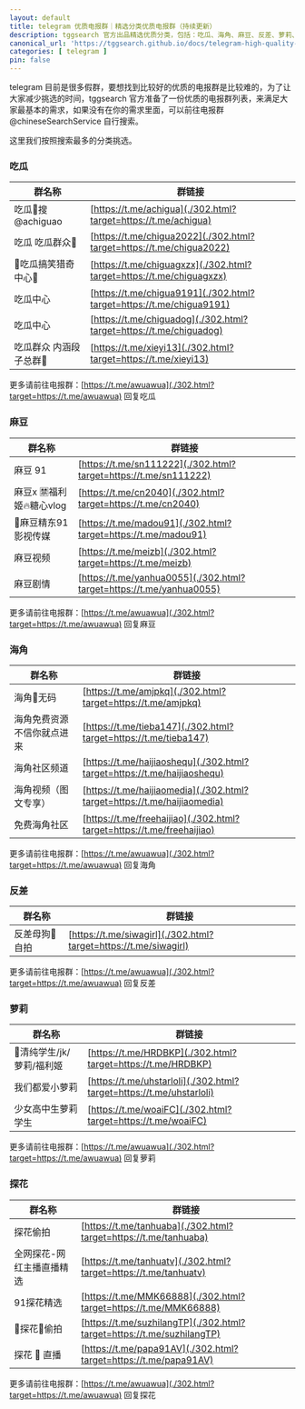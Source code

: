 ```yaml
---
layout: default
title: telegram 优质电报群｜精选分类优质电报群（持续更新）
description: tggsearch 官方出品精选优质分类，包括：吃瓜、海角、麻豆、反差、萝莉、探花等，telegram 群，由机器人 @ChineseMainSearchBot 提供数据支持。
canonical_url: 'https://tggsearch.github.io/docs/telegram-high-quality-group.html'
categories: [ telegram ]
pin: false
---
```

telegram 目前是很多假群，要想找到比较好的优质的电报群是比较难的，为了让大家减少挑选的时间，tggsearch 官方准备了一份优质的电报群列表，来满足大家最基本的需求，如果没有在你的需求里面，可以前往电报群 @chineseSearchService 自行搜索。

这里我们按照搜索最多的分类挑选。

### 吃瓜

|群名称|群链接|
|--|--|
|吃瓜🍉搜 @achiguao|[https://t.me/achigua](./302.html?target=https://t.me/achigua)|
|吃瓜 吃瓜群众🍉|[https://t.me/chigua2022](./302.html?target=https://t.me/chigua2022)|
|🍉吃瓜搞笑猎奇中心🌚|[https://t.me/chiguagxzx](./302.html?target=https://t.me/chiguagxzx)|
|吃瓜中心|[https://t.me/chigua9191](./302.html?target=https://t.me/chigua9191)|
|吃瓜中心|[https://t.me/chiguadog](./302.html?target=https://t.me/chiguadog)|
|吃瓜群众 内涵段子总群🫥|[https://t.me/xieyi13](./302.html?target=https://t.me/xieyi13)|

更多请前往电报群：[https://t.me/awuawua](./302.html?target=https://t.me/awuawua) 回复吃瓜

### 麻豆

|群名称|群链接|
|--|--|
|麻豆 91|[https://t.me/sn111222](./302.html?target=https://t.me/sn111222)|
|麻豆x 🈲福利姬🔥糖心vlog|[https://t.me/cn2040](./302.html?target=https://t.me/cn2040)|
|🔞麻豆精东91影视传媒|[https://t.me/madou91](./302.html?target=https://t.me/madou91)|
|麻豆视频|[https://t.me/meizb](./302.html?target=https://t.me/meizb)|
|麻豆剧情|[https://t.me/yanhua0055](./302.html?target=https://t.me/yanhua0055)|

更多请前往电报群：[https://t.me/awuawua](./302.html?target=https://t.me/awuawua) 回复麻豆

### 海角

|群名称|群链接|
|--|--|
|海角🫵无码|[https://t.me/amjpkq](./302.html?target=https://t.me/amjpkq)|
|海角免费资源 不信你就点进来|[https://t.me/tieba147](./302.html?target=https://t.me/tieba147)|
|海角社区频道|[https://t.me/haijiaoshequ](./302.html?target=https://t.me/haijiaoshequ)|
|海角视频（图文专享）|[https://t.me/haijiaomedia](./302.html?target=https://t.me/haijiaomedia)|
|免费海角社区|[https://t.me/freehaijiao](./302.html?target=https://t.me/freehaijiao)|

更多请前往电报群：[https://t.me/awuawua](./302.html?target=https://t.me/awuawua) 回复海角

### 反差

|群名称|群链接|
|--|--|
|反差母狗🍑自拍|[https://t.me/siwagirl](./302.html?target=https://t.me/siwagirl)|

更多请前往电报群：[https://t.me/awuawua](./302.html?target=https://t.me/awuawua) 回复反差

### 萝莉

|群名称|群链接|
|--|--|
|🥰清纯学生/jk/萝莉/福利姬|[https://t.me/HRDBKP](./302.html?target=https://t.me/HRDBKP)|
|我们都爱小萝莉|[https://t.me/uhstarloli](./302.html?target=https://t.me/uhstarloli)|
|少女高中生萝莉学生|[https://t.me/woaiFC](./302.html?target=https://t.me/woaiFC)|

更多请前往电报群：[https://t.me/awuawua](./302.html?target=https://t.me/awuawua) 回复萝莉


### 探花

|群名称|群链接|
|--|--|
|探花偷拍|[https://t.me/tanhuaba](./302.html?target=https://t.me/tanhuaba)|
|全网探花-网红主播直播精选|[https://t.me/tanhuatv](./302.html?target=https://t.me/tanhuatv)|
|91探花精选|[https://t.me/MMK66888](./302.html?target=https://t.me/MMK66888)|
|🌸探花🌸偷拍|[https://t.me/suzhilangTP](./302.html?target=https://t.me/suzhilangTP)|
|探花 💄 直播|[https://t.me/papa91AV](./302.html?target=https://t.me/papa91AV)|

更多请前往电报群：[https://t.me/awuawua](./302.html?target=https://t.me/awuawua) 回复探花

